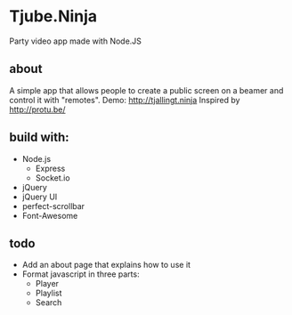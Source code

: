# Tjube.Ninja
Party video app made with Node.JS

## about
A simple app that allows people to create a public screen on a beamer and control it with "remotes".
Demo: http://tjallingt.ninja
Inspired by http://protu.be/

## build with:
* Node.js
  * Express
  * Socket.io
* jQuery
* jQuery UI
* perfect-scrollbar
* Font-Awesome

## todo
* Add an about page that explains how to use it
* Format javascript in three parts:
  * Player
  * Playlist
  * Search
